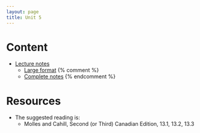 ```yaml
---
layout: page
title: Unit 5
---
```


# Content

* [Lecture notes](/materials/competition.handouts.pdf)
    * [Large format](/materials/competition.large.pdf)
{% comment %} 
    * [Complete notes](/materials/competition.complete.pdf)
{% endcomment %} 

# Resources

* The suggested reading is:
  * Molles and Cahill, Second (or Third) Canadian Edition, 13.1, 13.2, 13.3


